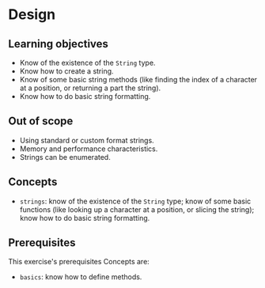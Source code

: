 # Design

## Learning objectives

- Know of the existence of the `String` type.
- Know how to create a string.
- Know of some basic string methods (like finding the index of a character at a position, or returning a part the string).
- Know how to do basic string formatting.

## Out of scope

- Using standard or custom format strings.
- Memory and performance characteristics.
- Strings can be enumerated.

## Concepts

- `strings`: know of the existence of the `String` type; know of some basic functions (like looking up a character at a position, or slicing the string); know how to do basic string formatting.

## Prerequisites

This exercise's prerequisites Concepts are:

- `basics`: know how to define methods.

